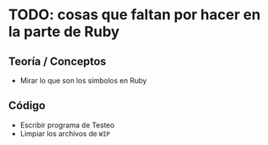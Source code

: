 # TODO: cosas que faltan por hacer en la parte de Ruby

## Teoría / Conceptos

* Mirar lo que son los símbolos en Ruby

## Código

* Escribir programa de Testeo
* Limpiar los archivos de `WIP`
